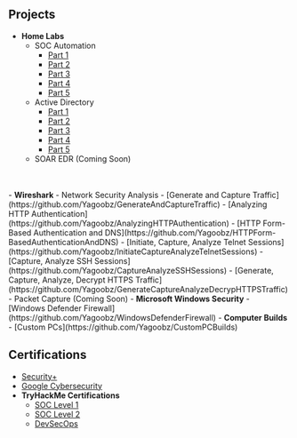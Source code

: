 <h2>Projects</h2>

- <b>Home Labs</b>
  - SOC Automation
    - [Part 1](https://github.com/Yagoobz/SOCAutomationProjectPart1)
    - [Part 2](https://github.com/Yagoobz/SOCAutomationProjectPart2)
    - [Part 3](https://github.com/Yagoobz/SOCAutomationProjectPart3)
    - [Part 4](https://github.com/Yagoobz/SOCAutomationProjectPart4)
    - [Part 5](https://github.com/Yagoobz/SOCAutomationProjectPart5)
  - Active Directory
    - [Part 1](https://github.com/Yagoobz/ActiveDirectoryProjectPart1)
    - [Part 2](https://github.com/Yagoobz/ActiveDirectoryProjectPart2)
    - [Part 3](https://github.com/Yagoobz/ActiveDirectoryProjectPart3)
    - [Part 4](https://github.com/Yagoobz/ActiveDirectoryProjectPart4)
    - [Part 5](https://github.com/Yagoobz/ActiveDirectoryProjectPart5)
  - SOAR EDR (Coming Soon)
<br />
<br />
- <b>Wireshark</b>
  - Network Security Analysis
    - [Generate and Capture Traffic](https://github.com/Yagoobz/GenerateAndCaptureTraffic)
    - [Analyzing HTTP Authentication](https://github.com/Yagoobz/AnalyzingHTTPAuthentication)
    - [HTTP Form-Based Authentication and DNS](https://github.com/Yagoobz/HTTPForm-BasedAuthenticationAndDNS)
    - [Initiate, Capture, Analyze Telnet Sessions](https://github.com/Yagoobz/InitiateCaptureAnalyzeTelnetSessions)
    - [Capture, Analyze SSH Sessions](https://github.com/Yagoobz/CaptureAnalyzeSSHSessions)
    - [Generate, Capture, Analyze, Decrypt HTTPS Traffic](https://github.com/Yagoobz/GenerateCaptureAnalyzeDecrypHTTPSTraffic)
  - Packet Capture (Coming Soon)
- <b>Microsoft Windows Security</b>
  - [Windows Defender Firewall](https://github.com/Yagoobz/WindowsDefenderFirewall)
- <b>Computer Builds</b>
  - [Custom PCs](https://github.com/Yagoobz/CustomPCBuilds)

 <h2>Certifications</h2>

- [Security+](https://www.credly.com/badges/eedde7c6-91bb-4dd4-85eb-ce0e37510292/linked_in_profile)
- [Google Cybersecurity](https://www.credly.com/badges/01d71e21-671e-45c5-8a4a-b3267e4dab57/linked_in_profile)
- <b>TryHackMe Certifications</b>
  - [SOC Level 1](...)
  - [SOC Level 2](...)
  - [DevSecOps](...)

